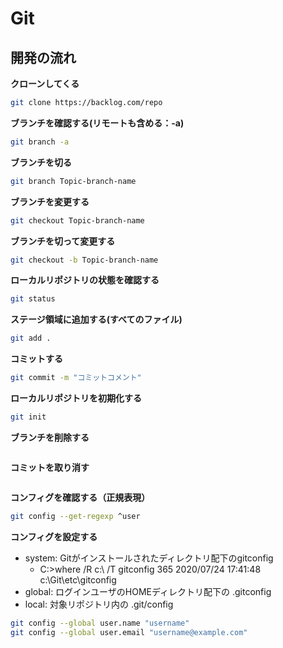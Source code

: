 # Git

## 開発の流れ

**クローンしてくる**

```sh
git clone https://backlog.com/repo
```

**ブランチを確認する(リモートも含める：-a)**

```sh
git branch -a
```

**ブランチを切る**

```sh
git branch Topic-branch-name
```

**ブランチを変更する**

```sh
git checkout Topic-branch-name
```

**ブランチを切って変更する**

```sh
git checkout -b Topic-branch-name
```

**ローカルリポジトリの状態を確認する**

```sh
git status
```

**ステージ領域に追加する(すべてのファイル)**

```sh
git add .
```

**コミットする**

```sh
git commit -m "コミットコメント"
```

**ローカルリポジトリを初期化する**

```sh
git init
```

**ブランチを削除する**

```sh
```

**コミットを取り消す**

```sh
```

**コンフィグを確認する（正規表現）**

```sh
git config --get-regexp ^user
```

**コンフィグを設定する**

- system: Gitがインストールされたディレクトリ配下のgitconfig
  - C:\>where /R c:\ /T  gitconfig 
       365   2020/07/24      17:41:48  c:\Git\etc\gitconfig
- global: ログインユーザのHOMEディレクトリ配下の .gitconfig
- local: 対象リポジトリ内の .git/config

```sh
git config --global user.name "username"
git config --global user.email "username@example.com"
```

